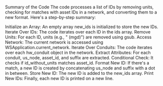Summary of the Code
The code processes a list of IDs by removing units, checking for matches with asset IDs in a network, and converting them to a new format. Here's a step-by-step summary:

Initialize an Array: An empty array new_ids is initialized to store the new IDs.
Iterate Over IDs: The code iterates over each ID in the ids array.
Remove Units: For each ID, units (e.g., " (mgd)") are removed using gsub.
Access Network: The current network is accessed using WSApplication.current_network.
Iterate Over Conduits: The code iterates over each hw_conduit object in the network.
Extract Attributes: For each conduit, us_node, asset_id, and suffix are extracted.
Conditional Check: It checks if id_without_units matches asset_id.
Format New ID: If there's a match, a new ID is created by concatenating us_node and suffix with a dot in between.
Store New ID: The new ID is added to the new_ids array.
Print New IDs: Finally, each new ID is printed on a new line.